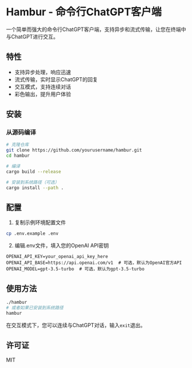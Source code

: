 # Hambur - 命令行ChatGPT客户端

一个简单而强大的命令行ChatGPT客户端，支持异步和流式传输，让您在终端中与ChatGPT进行交互。

## 特性

- 支持异步处理，响应迅速
- 流式传输，实时显示ChatGPT的回复
- 交互模式，支持连续对话
- 彩色输出，提升用户体验

## 安装

### 从源码编译

```bash
# 克隆仓库
git clone https://github.com/yourusername/hambur.git
cd hambur

# 编译
cargo build --release

# 安装到系统路径（可选）
cargo install --path .
```

## 配置

1. 复制示例环境配置文件

```bash
cp .env.example .env
```

2. 编辑.env文件，填入您的OpenAI API密钥

```
OPENAI_API_KEY=your_openai_api_key_here
OPENAI_API_BASE=https://api.openai.com/v1  # 可选，默认为OpenAI官方API
OPENAI_MODEL=gpt-3.5-turbo  # 可选，默认为gpt-3.5-turbo
```

## 使用方法

```bash
./hambur
# 或者如果已安装到系统路径
hambur
```

在交互模式下，您可以连续与ChatGPT对话，输入`exit`退出。

## 许可证

MIT